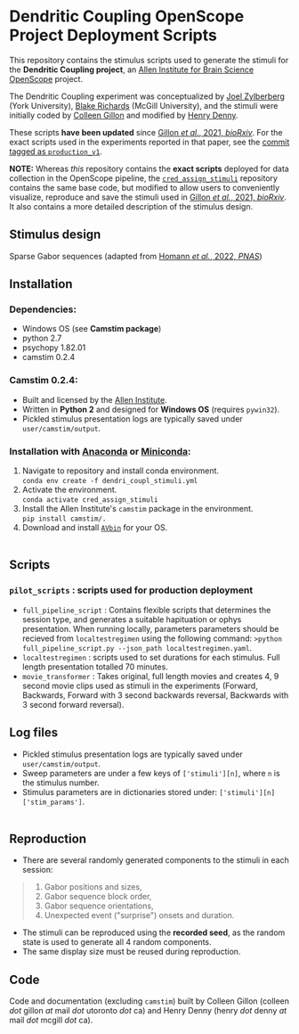 # Dendritic Coupling OpenScope Project Deployment Scripts

This repository contains the stimulus scripts used to generate the stimuli for the **Dendritic Coupling project**, an [Allen Institute for Brain Science](https://alleninstitute.org/what-we-do/brain-science/) [OpenScope](https://alleninstitute.org/what-we-do/brain-science/research/mindscope-program/openscope/) project. 
&nbsp;

The Dendritic Coupling experiment was conceptualized by [Joel Zylberberg](http://www.jzlab.org/) (York University), [Blake Richards](http://linclab.org/) (McGill University), and the stimuli were initially coded by [Colleen Gillon](https://sites.google.com/mila.quebec/linc-lab/team/colleen?authuser=0) and modified by [Henry Denny](https://twitter.com/hdennyneuro).

These scripts **have been updated** since [Gillon _et al._, 2021, _bioRxiv_](https://www.biorxiv.org/content/10.1101/2021.01.15.426915v2). For the exact scripts used in the experiments reported in that paper, see the [commit tagged as `production_v1`](https://github.com/colleenjg/cred_assign_stimuli_deployed/tree/production_v1). 
&nbsp;

**NOTE:** Whereas _this_ repository contains the **exact scripts** deployed for data collection in the OpenScope pipeline, the [`cred_assign_stimuli`](https://github.com/colleenjg/cred_assign_stimuli) repository contains the same base code, but modified to allow users to conveniently visualize, reproduce and save the stimuli used in [Gillon _et al._, 2021, _bioRxiv_](https://www.biorxiv.org/content/10.1101/2021.01.15.426915v2). It also contains a more detailed description of the stimulus design.  

## Stimulus design
Sparse Gabor sequences (adapted from [Homann _et al._, 2022, _PNAS_](https://www.ncbi.nlm.nih.gov/pmc/articles/PMC8812573/))
&nbsp;

## Installation
### Dependencies:
- Windows OS (see **Camstim package**)
- python 2.7
- psychopy 1.82.01
- camstim 0.2.4
&nbsp;

### Camstim 0.2.4: 
- Built and licensed by the [Allen Institute](https://alleninstitute.org/).
- Written in **Python 2** and designed for **Windows OS** (requires `pywin32`).
- Pickled stimulus presentation logs are typically saved under `user/camstim/output`.
&nbsp;

### Installation with [Anaconda](https://docs.anaconda.com/anaconda/install/) or [Miniconda](https://docs.conda.io/en/latest/miniconda.html):
1. Navigate to repository and install conda environment.  
    `conda env create -f dendri_coupl_stimuli.yml`
2. Activate the environment.  
    `conda activate cred_assign_stimuli`
3. Install the Allen Institute's `camstim` package in the environment.  
    `pip install camstim/.`
4. Download and install [`AVbin`](https://avbin.github.io/AVbin/Download.html) for your OS.  
&nbsp;

## Scripts  
### `pilot_scripts` : scripts used for production deployment
- `full_pipeline_script` : Contains flexible scripts that determines the session type, and generates a suitable hapituation or ophys presentation. When running locally, parameters parameters should be recieved from `localtestregimen` using the following command:
`>python full_pipeline_script.py --json_path localtestregimen.yaml`.  
- `localtestregimen` : scripts used to set durations for each stimulus. Full length presentation totalled 70 minutes.
- `movie_transformer` : Takes original, full length movies and creates 4, 9 second movie clips used as stimuli in the experiments (Forward, Backwards, Forward with 3 second backwards reversal, Backwards with 3 second forward reversal).
&nbsp;

## Log files
- Pickled stimulus presentation logs are typically saved under `user/camstim/output`.
- Sweep parameters are under a few keys of `['stimuli'][n]`, where `n` is the stimulus number.
- Stimulus parameters are in dictionaries stored under: `['stimuli'][n]['stim_params']`.  
&nbsp;

## Reproduction
- There are several randomly generated components to the stimuli in each session:  
> 1) Gabor positions and sizes,  
> 2) Gabor sequence block order, 
> 3) Gabor sequence orientations,  
> 4) Unexpected event ("surprise") onsets and duration.
- The stimuli can be reproduced using the **recorded seed**, as the random state is used to generate all 4 random components.
- The same display size must be reused during reproduction.

## Code
Code and documentation (excluding `camstim`) built by Colleen Gillon (colleen _dot_ gillon _at_ mail _dot_ utoronto _dot_ ca) and Henry Denny (henry _dot_ denny _at_ mail _dot_ mcgill _dot_ ca).


